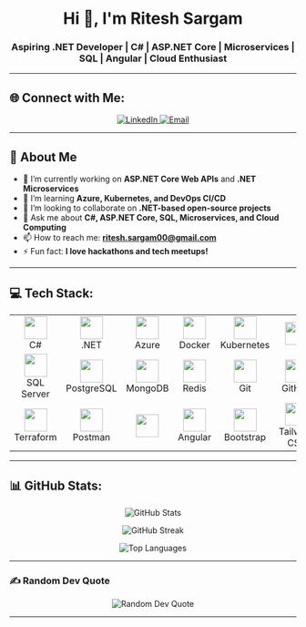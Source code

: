 <h1 align="center">Hi 👋, I'm Ritesh Sargam</h1>
<h3 align="center">Aspiring .NET Developer | C# | ASP.NET Core | Microservices | SQL | Angular | Cloud Enthusiast</h3>

---

## 🌐 Connect with Me:
<p align="center">
  <a href="https://www.linkedin.com/in/ritesh-sargam/">
    <img src="https://img.shields.io/badge/LinkedIn-%230077B5.svg?style=for-the-badge&logo=linkedin&logoColor=white" alt="LinkedIn"/>
  </a>
  <a href="mailto:ritesh.sargam00@gmail.com">
    <img src="https://img.shields.io/badge/Email-D14836?style=for-the-badge&logo=gmail&logoColor=white" alt="Email"/>
  </a>
</p>

---

## 🚀 About Me

- 🔭 I’m currently working on **ASP.NET Core Web APIs** and **.NET Microservices**  
- 🌱 I’m learning **Azure, Kubernetes, and DevOps CI/CD**  
- 👯 I’m looking to collaborate on **.NET-based open-source projects**  
- 💬 Ask me about **C#, ASP.NET Core, SQL, Microservices, and Cloud Computing**  
- 📫 How to reach me: **ritesh.sargam00@gmail.com**  
- ⚡ Fun fact: **I love hackathons and tech meetups!**  

---

## 💻 Tech Stack:
<table align="center"> <tr> <td align="center"><img src="https://skillicons.dev/icons?i=cs" width="40"/><br>C#</td> <td align="center"><img src="https://skillicons.dev/icons?i=dotnet" width="40"/><br>.NET</td> <td align="center"><img src="https://skillicons.dev/icons?i=azure" width="40"/><br>Azure</td> <td align="center"><img src="https://skillicons.dev/icons?i=docker" width="40"/><br>Docker</td> <td align="center"><img src="https://skillicons.dev/icons?i=kubernetes" width="40"/><br>Kubernetes</td> <td align="center"><img src="https://img.shields.io/badge/RabbitMQ-FF6600?style=for-the-badge&logo=rabbitmq&logoColor=white" height="40"/></td> </tr> <tr> <td align="center"><img src="https://skillicons.dev/icons?i=mssql" width="40"/><br>SQL Server</td> <td align="center"><img src="https://skillicons.dev/icons?i=postgres" width="40"/><br>PostgreSQL</td> <td align="center"><img src="https://skillicons.dev/icons?i=mongodb" width="40"/><br>MongoDB</td> <td align="center"><img src="https://skillicons.dev/icons?i=redis" width="40"/><br>Redis</td> <td align="center"><img src="https://skillicons.dev/icons?i=git" width="40"/><br>Git</td> <td align="center"><img src="https://skillicons.dev/icons?i=github" width="40"/><br>GitHub</td> </tr> <tr> <td align="center"><img src="https://skillicons.dev/icons?i=terraform" width="40"/><br>Terraform</td> <td align="center"><img src="https://skillicons.dev/icons?i=postman" width="40"/><br>Postman</td> <td align="center"><img src="https://img.shields.io/badge/Swagger-%23Clojure?style=for-the-badge&logo=swagger&logoColor=white" height="40"/></td> <td align="center"><img src="https://skillicons.dev/icons?i=angular" width="40"/><br>Angular</td> <td align="center"><img src="https://skillicons.dev/icons?i=bootstrap" width="40"/><br>Bootstrap</td> <td align="center"><img src="https://skillicons.dev/icons?i=tailwind" width="40"/><br>Tailwind CSS</td> </tr> </table>

---

## 📊 GitHub Stats:
<p align="center">
  <img src="https://github-readme-stats.vercel.app/api?username=riteshsargam&theme=dark&hide_border=false&include_all_commits=false&count_private=false" alt="GitHub Stats" />
</p>

<p align="center">
  <img src="https://github-readme-streak-stats.herokuapp.com/?user=riteshsargam&theme=dark&hide_border=false" alt="GitHub Streak" />
</p>

<p align="center">
  <img src="https://github-readme-stats.vercel.app/api/top-langs/?username=riteshsargam&theme=dark&hide_border=false&include_all_commits=false&count_private=false&layout=compact" alt="Top Languages" />
</p>

---

### ✍️ Random Dev Quote
<p align="center">
  <img src="https://quotes-github-readme.vercel.app/api?type=horizontal&theme=radical" alt="Random Dev Quote" />
</p>

---
